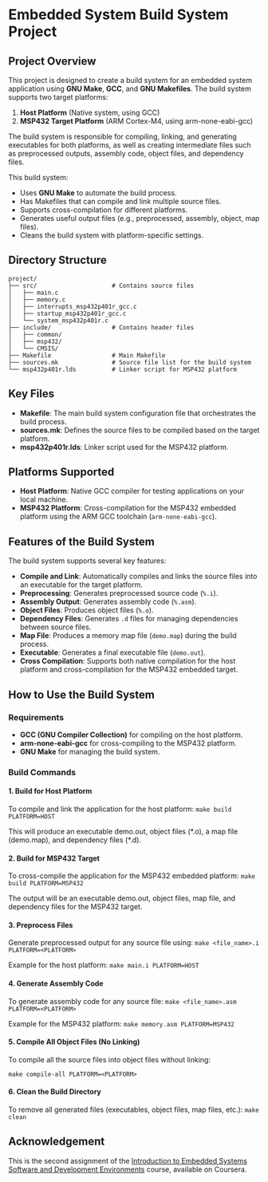 # Embedded System Build System Project

## Project Overview
This project is designed to create a build system for an embedded system application using **GNU Make**, **GCC**, and **GNU Makefiles**. The build system supports two target platforms:
1. **Host Platform** (Native system, using GCC)
2. **MSP432 Target Platform** (ARM Cortex-M4, using arm-none-eabi-gcc)

The build system is responsible for compiling, linking, and generating executables for both platforms, as well as creating intermediate files such as preprocessed outputs, assembly code, object files, and dependency files.

This build system:
- Uses **GNU Make** to automate the build process.
- Has Makefiles that can compile and link multiple source files.
- Supports cross-compilation for different platforms.
- Generates useful output files (e.g., preprocessed, assembly, object, map files).
- Cleans the build system with platform-specific settings.

## Directory Structure
```
project/
├── src/                     # Contains source files
│   ├── main.c
│   ├── memory.c
│   ├── interrupts_msp432p401r_gcc.c
│   ├── startup_msp432p401r_gcc.c
│   └── system_msp432p401r.c
├── include/                 # Contains header files
│   ├── common/
│   ├── msp432/
│   └── CMSIS/
├── Makefile                 # Main Makefile
├── sources.mk               # Source file list for the build system
└── msp432p401r.lds          # Linker script for MSP432 platform
```


## Key Files
- **Makefile**: The main build system configuration file that orchestrates the build process.
- **sources.mk**: Defines the source files to be compiled based on the target platform.
- **msp432p401r.lds**: Linker script used for the MSP432 platform.

## Platforms Supported
- **Host Platform**: Native GCC compiler for testing applications on your local machine.
- **MSP432 Platform**: Cross-compilation for the MSP432 embedded platform using the ARM GCC toolchain (`arm-none-eabi-gcc`).

## Features of the Build System
The build system supports several key features:
- **Compile and Link**: Automatically compiles and links the source files into an executable for the target platform.
- **Preprocessing**: Generates preprocessed source code (`%.i`).
- **Assembly Output**: Generates assembly code (`%.asm`).
- **Object Files**: Produces object files (`%.o`).
- **Dependency Files**: Generates `.d` files for managing dependencies between source files.
- **Map File**: Produces a memory map file (`demo.map`) during the build process.
- **Executable**: Generates a final executable file (`demo.out`).
- **Cross Compilation**: Supports both native compilation for the host platform and cross-compilation for the MSP432 embedded target.

## How to Use the Build System

### Requirements
- **GCC (GNU Compiler Collection)** for compiling on the host platform.
- **arm-none-eabi-gcc** for cross-compiling to the MSP432 platform.
- **GNU Make** for managing the build system.

### Build Commands

#### 1. Build for Host Platform
To compile and link the application for the host platform: ```make build PLATFORM=HOST```

This will produce an executable demo.out, object files (\*.o), a map file (demo.map), and dependency files (\*.d).

####  2. Build for MSP432 Target
To cross-compile the application for the MSP432 embedded platform:
```make build PLATFORM=MSP432 ```

The output will be an executable demo.out, object files, map file, and dependency files for the MSP432 target.

#### 3. Preprocess Files
Generate preprocessed output for any source file using:
```make <file_name>.i PLATFORM=<PLATFORM> ```

Example for the host platform:
```make main.i PLATFORM=HOST ```

#### 4. Generate Assembly Code
To generate assembly code for any source file:
```make <file_name>.asm PLATFORM=<PLATFORM>```

Example for the MSP432 platform:
```make memory.asm PLATFORM=MSP432```

#### 5. Compile All Object Files (No Linking)
To compile all the source files into object files without linking:

``` make compile-all PLATFORM=<PLATFORM> ```
#### 6. Clean the Build Directory
To remove all generated files (executables, object files, map files, etc.):
``` make clean ```

## Acknowledgement
This is the second assignment of the [Introduction to Embedded Systems Software and Development Environments](https://www.coursera.org/learn/introduction-embedded-systems) course, available on Coursera.
